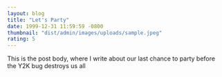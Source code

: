 ```yaml
---
layout: blog
title: "Let's Party"
date: 1999-12-31 11:59:59 -0800
thumbnail: "dist/admin/images/uploads/sample.jpeg"
rating: 5
---
```


This is the post body, where I write about our last chance to party before the Y2K bug destroys us all
